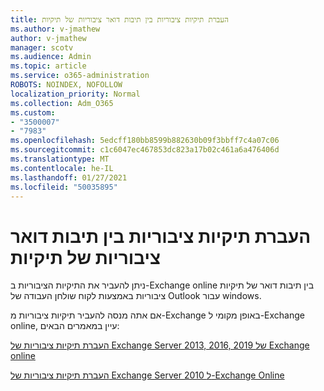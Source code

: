 ```yaml
---
title: העברת תיקיות ציבוריות בין תיבות דואר ציבוריות של תיקיות
ms.author: v-jmathew
author: v-jmathew
manager: scotv
ms.audience: Admin
ms.topic: article
ms.service: o365-administration
ROBOTS: NOINDEX, NOFOLLOW
localization_priority: Normal
ms.collection: Adm_O365
ms.custom:
- "3500007"
- "7983"
ms.openlocfilehash: 5edcff180bb8599b882630b09f3bbff7c4a07c06
ms.sourcegitcommit: c1c6047ec467853dc823a17b02c461a6a476406d
ms.translationtype: MT
ms.contentlocale: he-IL
ms.lasthandoff: 01/27/2021
ms.locfileid: "50035895"
---
```

# <a name="move-public-folders-between-public-folder-mailboxes"></a>העברת תיקיות ציבוריות בין תיבות דואר ציבוריות של תיקיות

ניתן להעביר את התיקיות הציבוריות ב-Exchange online בין תיבות דואר של תיקיות ציבוריות באמצעות לקוח שולחן העבודה של Outlook עבור windows.

אם אתה מנסה להעביר תיקיות ציבוריות מ-Exchange באופן מקומי ל-Exchange online, עיין במאמרים הבאים:

[העברת תיקיות ציבוריות של Exchange Server 2013, 2016, 2019 של Exchange online](https://aka.ms/ModernPFToEXO)

[העברת תיקיות ציבוריות של Exchange Server 2010 ל-Exchange Online](https://aka.ms/LegacyPFToEXO)
